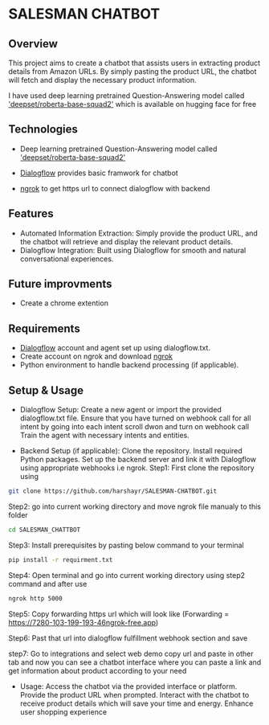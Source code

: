 <h1>SALESMAN CHATBOT </h1>

## Overview

This project aims to create a chatbot that assists users in extracting product details from Amazon URLs. By simply pasting the product URL, the chatbot will fetch and display the necessary product information.

I have used deep learning pretrained Question-Answering model called ['deepset/roberta-base-squad2'](https://huggingface.co/deepset/roberta-base-squad2-covid) which is available on hugging face for free

## Technologies 

* Deep learning pretrained Question-Answering model called ['deepset/roberta-base-squad2'](https://huggingface.co/deepset/roberta-base-squad2-covid)

* [Dialogflow](https://dialogflow.cloud.google.com) provides basic framwork for chatbot

* [ngrok](https://ngrok.com/download) to get https url to connect dialogflow with backend

## Features

* Automated Information Extraction: Simply provide the product URL, and the chatbot will retrieve and display the relevant product details.
* Dialogflow Integration: Built using Dialogflow for smooth and natural conversational experiences.

## Future improvments

* Create a chrome extention

## Requirements

* [Dialogflow](https://dialogflow.cloud.google.com) account and agent set up using dialogflow.txt.
* Create account on ngrok and download [ngrok](https://ngrok.com/download)
* Python environment to handle backend processing (if applicable).

## Setup & Usage

* Dialogflow Setup:
Create a new agent or import the provided dialogflow.txt file.
Ensure that you have turned on webhook call for all intent by going into each intent scroll dwon and turn on webhook call
Train the agent with necessary intents and entities.

* Backend Setup (if applicable):
Clone the repository.
Install required Python packages.
Set up the backend server and link it with Dialogflow using appropriate webhooks i.e ngrok.
Step1: First clone the repository using
```sh
git clone https://github.com/harshayr/SALESMAN-CHATBOT.git
```

Step2: go into current working directory and move ngrok file manualy to this folder
```sh
cd SALESMAN_CHATTBOT
```

Step3: Install prerequisites by pasting below command to your terminal
```sh
pip install -r requirment.txt
```

Step4: Open terminal and go into current working directory using step2 command and after use 
```sh
ngrok http 5000
```

Step5: Copy forwarding https url which will look like (Forwarding = https://7280-103-199-193-46ngrok-free.app)
 
Step6: Past that url into dialogflow fulfillment webhook section and save

step7: Go to integrations and select web demo copy url and paste in other tab and now you can see a chatbot interface where you can paste a link and get information about product according to your need 

* Usage:
Access the chatbot via the provided interface or platform.
Provide the product URL when prompted.
Interact with the chatbot to receive product details which will save your time and energy.
Enhance user shopping experience


